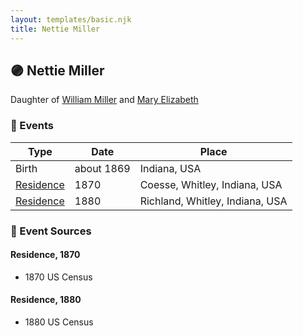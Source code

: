 ```yaml
---
layout: templates/basic.njk
title: Nettie Miller
---
```

## 🟣 Nettie Miller

Daughter of [William Miller](/people/1/1014217) and [Mary Elizabeth](/people/8/84477504)

### 📆 Events

Type | Date | Place
------ | ------ | ------
Birth | about 1869 | Indiana, USA
[Residence](#event-d55b8286-8ef7-47c1-8263-bcbd452ca9c4) | 1870 | Coesse, Whitley, Indiana, USA
[Residence](#event-678b0085-bcf6-4c5f-a3eb-3ea54b06ec70) | 1880 | Richland, Whitley, Indiana, USA

### 📰 Event Sources

#### <a id="event-d55b8286-8ef7-47c1-8263-bcbd452ca9c4"></a> Residence, 1870
* 1870 US Census

#### <a id="event-678b0085-bcf6-4c5f-a3eb-3ea54b06ec70"></a> Residence, 1880
* 1880 US Census
